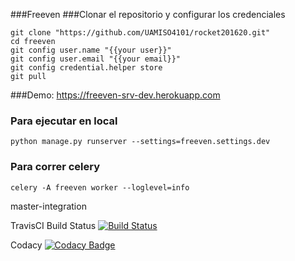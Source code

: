 ###Freeven
###Clonar el repositorio y configurar los credenciales

```
git clone "https://github.com/UAMISO4101/rocket201620.git"
cd freeven
git config user.name "{{your user}}"
git config user.email "{{your email}}"
git config credential.helper store
git pull
```

###Demo:
https://freeven-srv-dev.herokuapp.com


### Para ejecutar en local
```
python manage.py runserver --settings=freeven.settings.dev
```

### Para correr celery
```
celery -A freeven worker --loglevel=info
```

master-integration


TravisCI Build Status
[![Build Status](https://travis-ci.org/UAMISO4101/rocket201620.svg?branch=development)](https://travis-ci.org/UAMISO4101/rocket201620)


Codacy
[![Codacy Badge](https://api.codacy.com/project/badge/Grade/585e1194afa94447a4b665fa7a11f890)](https://www.codacy.com/app/f-arruza/rocket201620?utm_source=github.com&amp;utm_medium=referral&amp;utm_content=UAMISO4101/rocket201620&amp;utm_campaign=Badge_Grade)
